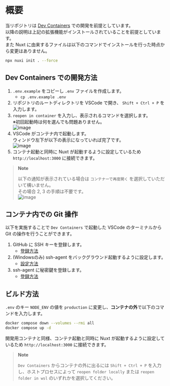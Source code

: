 # 概要

当リポジトリは [Dev Containers](https://marketplace.visualstudio.com/items?itemName=ms-vscode-remote.remote-containers) での開発を前提としています。  
以降の説明は上記の拡張機能がインストールされていることを前提としています。  
また Nuxt に由来するファイルは以下のコマンドでインストールを行った時点から変更はありません。
```sh
npx nuxi init . --force
```

## Dev Containers での開発方法

1. `.env.example` をコピーし `.env` ファイルを作成します。
    - `cp .env.example .env`
2. リポジトリのルートディレクトリを VSCode で開き、 `Shift + Ctrl + P` を入力します。
3. `reopen in container` を入力し、表示されるコマンドを選択します。  
    ※初回起動時は何を選んでも問題ありません。  
    ![image](https://github.com/takayuki-miyazaki-adglobe-co-jp/nuxt-on-docker-template/assets/105618751/72b04717-0988-479b-9e94-e5cecc7f6964)
4. VSCode がコンテナ内で起動します。  
    ウィンドウ左下が以下の表示になっていれば完了です。  
    ![image](https://github.com/takayuki-miyazaki-adglobe-co-jp/nuxt-on-docker-template/assets/105618751/44f4c3c8-9cb5-4c3a-97a0-637568aa4fd5)
5. コンテナ起動と同時に Nuxt が起動するように設定しているため `http://localhost:3000` に接続できます。

> **Note**
>
> 以下の通知が表示されている場合は `コンテナーで再度開く` を選択していただいて構いません。  
> その場合 2, 3 の手順は不要です。  
> ![image](https://github.com/takayuki-miyazaki-adglobe-co-jp/nuxt-on-docker-template/assets/105618751/bca3f4bd-2525-464b-840a-51c5d44efda7)

## コンテナ内での Git 操作

以下を実施することで `Dev Containers` で起動した VSCode のターミナルから Git の操作を行うことができます。

1. GitHub に SSH キーを登録します。
    - [登録方法](https://docs.github.com/ja/authentication/connecting-to-github-with-ssh/generating-a-new-ssh-key-and-adding-it-to-the-ssh-agent#%E6%96%B0%E3%81%97%E3%81%84-ssh-%E3%82%AD%E3%83%BC%E3%82%92%E7%94%9F%E6%88%90%E3%81%99%E3%82%8B)
2. (Windowsのみ) ssh-agent をバックグラウンド起動するように設定します。
    - [設定方法](https://docs.github.com/ja/authentication/connecting-to-github-with-ssh/working-with-ssh-key-passphrases#auto-launching-ssh-agent-on-git-for-windows)
3. ssh-agent に秘密鍵を登録します。
    - [登録方法](https://docs.github.com/ja/authentication/connecting-to-github-with-ssh/generating-a-new-ssh-key-and-adding-it-to-the-ssh-agent#ssh-%E3%82%AD%E3%83%BC%E3%82%92-ssh-agent-%E3%81%AB%E8%BF%BD%E5%8A%A0%E3%81%99%E3%82%8B)

## ビルド方法

`.env` のキー `NODE_ENV` の値を `production` に変更し、**コンテナの外**で以下のコマンドを入力します。
```sh
docker compose down --volumes --rmi all
docker compose up -d
```
開発用コンテナと同様、コンテナ起動と同時に Nuxt が起動するように設定しているため `http://localhost:3000` に接続できます。

> **Note**
>
> `Dev Containers` からコンテナの外に出るには `Shift + Ctrl + P` を入力し、ホストプロセスによって `reopen folder locally` または `reopen folder in wsl` のいずれかを選択してください。
